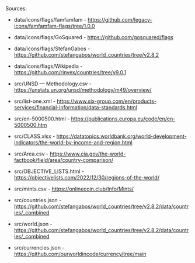 Sources:
- data/icons/flags/famfamfam - https://github.com/legacy-icons/famfamfam-flags/tree/1.0.0
- data/icons/flags/GoSquared - https://github.com/gosquared/flags
- data/icons/flags/StefanGabos - https://github.com/stefangabos/world_countries/tree/v2.8.2
- data/icons/flags/Wikipedia - https://github.com/rinvex/countries/tree/v9.0.1

- src/UNSD — Methodology.csv - https://unstats.un.org/unsd/methodology/m49/overview/
- src/list-one.xml - https://www.six-group.com/en/products-services/financial-information/data-standards.html
- src/en-5000500.html - https://publications.europa.eu/code/en/en-5000500.htm
- src/CLASS.xlsx - https://datatopics.worldbank.org/world-development-indicators/the-world-by-income-and-region.html
- src/Area.csv - https://www.cia.gov/the-world-factbook/field/area/country-comparison/
- src/OBJECTIVE_LISTS.html - https://objectivelists.com/2022/12/30/regions-of-the-world/
- src/mints.csv - https://onlinecoin.club/Info/Mints/

- src/countries.json - https://github.com/stefangabos/world_countries/tree/v2.8.2/data/countries/_combined
- src/world.json - https://github.com/stefangabos/world_countries/tree/v2.8.2/data/countries/_combined
- src/currencies.json - https://github.com/ourworldincode/currency/tree/main
